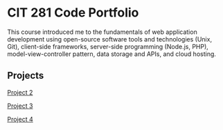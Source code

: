 # CIT 281 Code Portfolio
This course introduced me to the fundamentals of web application development using open-source software tools and technologies (Unix, Git), client-side frameworks, server-side programming (Node.js, PHP), model-view-controller pattern, data storage and APIs, and cloud hosting.

## Projects
[Project 2](https://uo-cit.github.io/p2-17S-lindsayhofen/)

[Project 3](https://uo-cit.github.io/p3-17s-lindsayhofen/)

[Project 4](https://uo-cit.github.io/p4-17s-lindsayhofen/)
